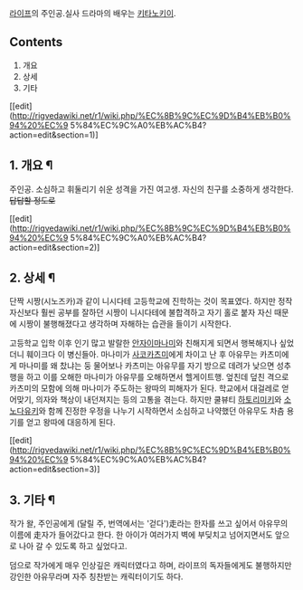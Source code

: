 [라이프](%EB%9D%BC%EC%9D%B4%ED%94%84.md)의 주인공.실사 드라마의 배우는 [키타노키이](%ED%82%A4%ED%83%80%EB%85%B8%20%ED%82%A4%EC%9D%B4.md).

## Contents

    

1. 개요 
2. 상세 
3. 기타 

[[edit](http://rigvedawiki.net/r1/wiki.php/%EC%8B%9C%EC%9D%B4%EB%B0%94%20%EC%9
5%84%EC%9C%A0%EB%AC%B4?action=edit&section=1)]

## 1. 개요 ¶

주인공. 소심하고 휘둘리기 쉬운 성격을 가진 여고생. 자신의 친구를 소중하게 생각한다. <del>답답할 정도로</del>

  

[[edit](http://rigvedawiki.net/r1/wiki.php/%EC%8B%9C%EC%9D%B4%EB%B0%94%20%EC%9
5%84%EC%9C%A0%EB%AC%B4?action=edit&section=2)]

## 2. 상세 ¶

단짝 시짱(시노즈카)과 같이 니시다테 고등학교에 진학하는 것이 목표였다. 하지만 정작 자신보다 훨씬 공부를 잘하던 시짱이 니시다테에
불합격하고 자기 홀로 붙자 자신 때문에 시짱이 불행해졌다고 생각하며 자해하는 습관을 들이기 시작한다.

  

고등학교 입학 이후 인기 많고 발랄한 [안자이마나미](%EC%95%88%EC%9E%90%EC%9D%B4%20%EB%A7%88%EB%82%98%EB%AF%B8.md)와 친해지게
되면서 행복해지나 싶었더니 훼이크다 이 병신들아. 마나미가 [사코카츠미](%EC%82%AC%EC%BD%94%20%EC%B9%B4%EC%B8%A0%EB%AF%B8.md)에게 차이고 난 후 아유무는
카츠미에게 마나미를 왜 찼냐는 둥 물어보나 카츠미는 아유무를 자기 방으로 데려가 낮으면 성추행을 하고 이를 오해한 마나미가 아유무를
오해하면서 헬게이트행. 엎친데 덮친 격으로 카츠미의 모함에 의해 마나미가 주도하는 왕따의 피해자가 된다. 학교에서 대걸레로 얻어맞기, 의자와
책상이 내던져지는 등의 고통을 겪는다. 하지만 쿨뷰티 [하토리미키](%ED%95%98%ED%86%A0%EB%A6%AC%20%EB%AF%B8%ED%82%A4.md)와 [소노다유키](%EC%86%8C%EB%85%B8%EB%8B%A4%20%EC%9C%A0%ED%82%A4.md)와 함께 진정한 우정을 나누기
시작하면서 소심하고 나약했던 아유무도 차츰 용기를 얻고 왕따에 대응하게 된다.

  

[[edit](http://rigvedawiki.net/r1/wiki.php/%EC%8B%9C%EC%9D%B4%EB%B0%94%20%EC%9
5%84%EC%9C%A0%EB%AC%B4?action=edit&section=3)]

## 3. 기타 ¶

작가 왈, 주인공에게 (달릴 주, 번역에서는 '걷다')走라는 한자를 쓰고 싶어서 아유무의 이름에 走자가 들어갔다고 한다. 한 아이가 여러가지
벽에 부딪치고 넘어지면서도 앞으로 나아 갈 수 있도록 하고 싶었다고.

  

덤으로 작가에게 매우 인상깊은 캐릭터였다고 하며, 라이프의 독자들에게도 불행하지만 강인한 아유무라며 자주 칭찬받는 캐릭터이기도 하다.

